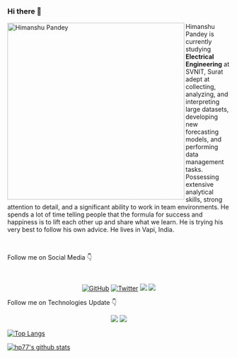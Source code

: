 ### Hi there 👋

<!--
**hp77-creator/hp77-creator** is a ✨ _special_ ✨ repository because its `README.md` (this file) appears on your GitHub profile.

Here are some ideas to get you started:

- 🔭 I’m currently working on ...
- 🌱 I’m currently learning ...
- 👯 I’m looking to collaborate on ...
- 🤔 I’m looking for help with ...
- 💬 Ask me about ...
- 📫 How to reach me: ...
- 😄 Pronouns: ...
- ⚡ Fun fact: ...
-->
<img src="https://github.com/hp77-creator/hp77-creator.github.io/blob/master/IMG-20190817-WA0036.jpg" alt="Himanshu Pandey" align="left" width="400" height="400">


<p>Himanshu Pandey is currently studying <b>Electrical Engineering</b> at SVNIT, Surat adept at collecting, analyzing, and interpreting large datasets, developing new forecasting models, and performing data management tasks. Possessing extensive analytical skills, strong attention to detail, and a significant ability to work in team environments. He spends a lot of time telling people that the formula for success and happiness is to lift each other up and share what we learn. He is trying his very best to follow his own advice. He lives in Vapi, India. 
</p>
<br>
	<p>Follow me on Social Media 👇</p>
<br>
<p align="center">
	<a href="https://github.com/hp77-creator"><img src="https://img.shields.io/github/followers/hp77-creator?style=social"alt="GitHub"></a>
	<a href="https://twitter.com/tweetsbyhp77"><img src="https://img.shields.io/twitter/follow/tweetsbyhp77?style=social" alt="Twitter"></a>
	<a  herf="https://www.instagram.com/its_hp77"><img src="https://img.shields.io/badge/-reddy-blue?style=social&logo=Instagram&"></a>
	<a  herf="https://www.linkedin.com/in/hp77/"><img src="https://img.shields.io/badge/-Reddy-blue?style=social&logo=Linkedin&"></a>
</p>

<p>Follow me on Technologies Update 👇</p>
<p align="center">
	<a herf="https://www.kaggle.com/himanshuashp77"><img src="https://img.shields.io/badge/hp77-kaggle-blue"></a>
	<a herf="https://github.com/hp77-creator"><img src="https://img.shields.io/github/followers/hp77-creator?style=social"</a>	

</p>


[![Top Langs](https://github-readme-stats.vercel.app/api/top-langs/?username=hp77-creator&layout=compact)](https://github.com/anuraghazra/github-readme-stats)

[![hp77's github stats](https://github-readme-stats.vercel.app/api?username=hp77-creator&show_icons=true&theme=onedark)](https://github.com/anuraghazra/github-readme-stats)
